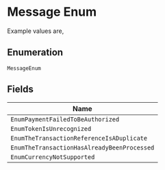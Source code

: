 
# Message Enum

Example values are,

## Enumeration

`MessageEnum`

## Fields

| Name |
|  --- |
| `EnumPaymentFailedToBeAuthorized` |
| `EnumTokenIsUnrecognized` |
| `EnumTheTransactionReferenceIsADuplicate` |
| `EnumTheTransactionHasAlreadyBeenProcessed` |
| `EnumCurrencyNotSupported` |

